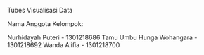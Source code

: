 Tubes Visualisasi Data

Nama Anggota Kelompok:

Nurhidayah Puteri - 1301218686
Tamu Umbu Hunga Wohangara - 1301218692
Wanda Alifia - 1301218700
